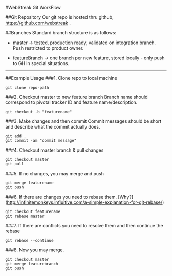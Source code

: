#WebStreak Git WorkFlow

##Git Repository
Our git repo is hosted thru github, <https://github.com/webstreak> .

##Branches
Standard branch structure is as follows:

- master        -> tested, production ready, validated on integration branch. Push restricted to product owner.

- featureBranch -> one branch per new feature, stored locally - only push to GH in special situations.

-----------

##Example Usage
###1. Clone repo to local machine

    git clone repo-path

###2. Checkout master to new feature branch
Branch name should correspond to pivotal tracker ID and feature name/description.

    git checkout -b "featurename"

###3. Make changes and then commit
Commit messages should be short and describe what the commit actually does.

    git add .
    git commit -am "commit message"

###4. Checkout master branch & pull changes

    git checkout master
    git pull

###5. If no changes, you may merge and push

    git merge featurename
    git push

###6. If there are changes you need to rebase them. [Why?] (http://infinitemonkeys.influitive.com/a-simple-explanation-for-git-rebase/)

    git checkout featurename
    git rebase master

###7. If there are conflicts you need to resolve them and then continue the rebase

    git rebase --continue

###8. Now you may merge.

    git checkout master
    git merge featurebranch
    git push


